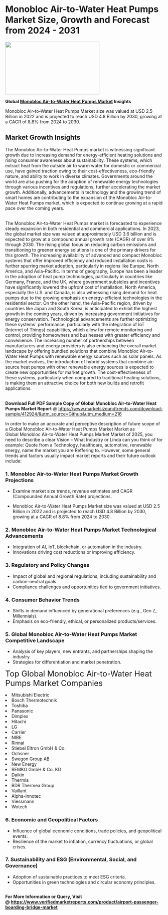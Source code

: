 <H1>Monobloc Air-to-Water Heat Pumps Market Size, Growth and Forecast from 2024 - 2031</H1><img class="aligncenter size-medium wp-image-584254" src="https://thirdeyenews.in/wp-content/uploads/2024/09/Global-Market-Research-300x168.jpeg" alt="" width="300" height="168" /><p><strong>Global&nbsp;<a href="https://www.marketsizeandtrends.com/download-sample/412924/&amp;utm_source=Github&utm_medium=216">Monobloc Air-to-Water Heat Pumps Market</a> Insights</strong></p><p>Monobloc Air-to-Water Heat Pumps Market size was valued at USD 2.5 Billion in 2022 and is projected to reach USD 4.8 Billion by 2030, growing at a CAGR of 8.8% from 2024 to 2030.</p><p><h2>Market Growth Insights</h2> <p>The Monobloc Air-to-Water Heat Pumps market is witnessing significant growth due to increasing demand for energy-efficient heating solutions and rising consumer awareness about sustainability. These systems, which extract heat from the outside air to warm water for domestic or commercial use, have gained traction owing to their cost-effectiveness, eco-friendly nature, and ability to work in diverse climates. Governments around the world are also pushing for the adoption of renewable energy technologies through various incentives and regulations, further accelerating the market growth. Additionally, advancements in technology and the growing trend of smart homes are contributing to the expansion of the Monobloc Air-to-Water Heat Pumps market, which is expected to continue growing at a rapid pace over the coming years. <br><br></p> <p>The Monobloc Air-to-Water Heat Pumps market is forecasted to experience steady expansion in both residential and commercial applications. In 2023, the global market size was valued at approximately USD 3.6 billion and is expected to grow at a compound annual growth rate (CAGR) of over 8% through 2030. The rising global focus on reducing carbon emissions and transitioning to greener energy solutions is one of the primary drivers for this growth. The increasing availability of advanced and compact Monobloc systems that offer improved efficiency and reduced installation costs is further spurring market adoption, particularly in regions like Europe, North America, and Asia-Pacific. In terms of geography, Europe has been a leader in the adoption of heat pump technologies, particularly in countries like Germany, France, and the UK, where government subsidies and incentives have significantly lowered the upfront cost of installation. North America, especially the U.S. and Canada, is also witnessing rising demand for heat pumps due to the growing emphasis on energy-efficient technologies in the residential sector. On the other hand, the Asia-Pacific region, driven by countries like Japan and South Korea, is anticipated to exhibit the highest growth in the coming years, driven by increasing government initiatives for energy conservation. Technological advancements are further optimizing these systems' performance, particularly with the integration of IoT (Internet of Things) capabilities, which allow for remote monitoring and control, providing homeowners and businesses with greater efficiency and convenience. The increasing number of partnerships between manufacturers and energy providers is also enhancing the overall market landscape by offering bundled solutions that combine Monobloc Air-to-Water Heat Pumps with renewable energy sources such as solar panels. As the market evolves, the introduction of hybrid systems that combine air-source heat pumps with other renewable energy sources is expected to create new opportunities for market growth. The cost-effectiveness of these systems, particularly when compared to traditional heating solutions, is making them an attractive choice for both new builds and retrofit applications. <br><br></p><p><span class=""><strong>Download Full PDF Sample Copy of Global Monobloc Air-to-Water Heat Pumps Market Report</strong> @ <a href="https://www.marketsizeandtrends.com/download-sample/412924/&amp;utm_source=Github&utm_medium=216" target="_blank">https://www.marketsizeandtrends.com/download-sample/412924/&amp;utm_source=Github&utm_medium=216</a></span></p><p>In order to make an accurate and perceptive description of future scope of a Global&nbsp;Monobloc Air-to-Water Heat Pumps Market Market as Global&nbsp;Monobloc Air-to-Water Heat Pumps Market Market of 2025, you need to describe a clear Vision &ndash; What Industry or Linda can you think of for example: Quote from a Technology, healthcare, automotive, renewable energy, name the market you are Reffering to. However, some general trends and factors usually impact market reports and their future outlook include:</p><h3>1.&nbsp;<strong>Monobloc Air-to-Water Heat Pumps Market Growth Projections</strong></h3><ul><li>Examine market size trends, revenue estimates and CAGR (Compounded Annual Growth Rate) projections.</li><li><p>Monobloc Air-to-Water Heat Pumps Market size was valued at USD 2.5 Billion in 2022 and is projected to reach USD 4.8 Billion by 2030, growing at a CAGR of 8.8% from 2024 to 2030.</p></li></ul><h3>2.&nbsp;<strong>Monobloc Air-to-Water Heat Pumps Market Technological Advancements</strong></h3><ul><li>Integration of AI, IoT, blockchain, or automation in the industry.</li><li>Innovations driving cost reductions or improving efficiency.</li></ul><h3>3.&nbsp;<strong>Regulatory and Policy Changes</strong></h3><ul><li>Impact of global and regional regulations, including sustainability and carbon-neutral goals.</li><li>Compliance challenges and opportunities tied to government initiatives.</li></ul><h3>4.&nbsp;<strong>Consumer Behavior Trends</strong></h3><ul><li>Shifts in demand influenced by generational preferences (e.g., Gen Z, Millennials).</li><li>Emphasis on eco-friendly, ethical, or personalized products/services.</li></ul><h3>5.&nbsp;<strong>Global Monobloc Air-to-Water Heat Pumps Market Competitive Landscape</strong></h3><ul><li>Analysis of key players, new entrants, and partnerships shaping the industry.</li><li>Strategies for differentiation and market penetration.</li></ul><p data-pm-slice="1 1 []"><span style="color: inherit; font-family: inherit; font-size: 25px;">Top Global Monobloc Air-to-Water Heat Pumps Market Companies</span></p><div class="" data-test-id=""><p><li>Mitsubishi Electric</li><li> Bosch Thermotechnik</li><li> Toshiba</li><li> Panasonic</li><li> Dimplex</li><li> Hitachi</li><li> LG</li><li> Carrier</li><li> NIBE</li><li> Rinnai</li><li> Stiebel Eltron GmbH & Co.</li><li> Ochsner</li><li> Swegon Group AB</li><li> New Energy</li><li> REMKO GmbH & Co. KG</li><li> Daikin</li><li> Thermia</li><li> BDR Thermea Group</li><li> Vaillant</li><li> Alpha-Innotec</li><li> Viessmann</li><li> Wotech</li></p></div><h3>6.&nbsp;<strong>Economic and Geopolitical Factors</strong></h3><ul><li>Influence of global economic conditions, trade policies, and geopolitical events.</li><li>Resilience of the market to inflation, currency fluctuations, or global crises.</li></ul><h3>7.&nbsp;<strong>Sustainability and ESG (Environmental, Social, and Governance)</strong></h3><ul><li>Adoption of sustainable practices to meet ESG criteria.</li><li>Opportunities in green technologies and circular economy principles.</li></ul><h2><strong style="font-size: 14px;">For More Information or Query, Visit @&nbsp;</strong><a style="background-color: #ffffff; font-size: 14px;" href="https://www.marketsizeandtrends.com/report/monobloc-air-to-water-heat-pumps-market/" target="_blank">https://www.verifiedmarketreports.com/product/airport-passenger-boarding-bridge-market</a></h2>
